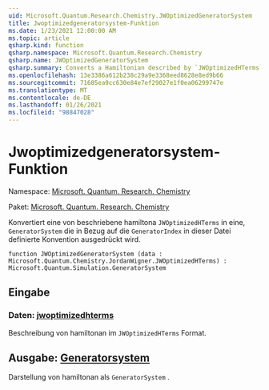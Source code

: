 ```yaml
---
uid: Microsoft.Quantum.Research.Chemistry.JWOptimizedGeneratorSystem
title: Jwoptimizedgeneratorsystem-Funktion
ms.date: 1/23/2021 12:00:00 AM
ms.topic: article
qsharp.kind: function
qsharp.namespace: Microsoft.Quantum.Research.Chemistry
qsharp.name: JWOptimizedGeneratorSystem
qsharp.summary: Converts a Hamiltonian described by `JWOptimizedHTerms` to a `GeneratorSystem` expressed in terms of the `GeneratorIndex` convention defined in this file.
ms.openlocfilehash: 13e3386a612b238c29a9e3368eed8628e8ed9b66
ms.sourcegitcommit: 71605ea9cc630e84e7ef29027e1f0ea06299747e
ms.translationtype: MT
ms.contentlocale: de-DE
ms.lasthandoff: 01/26/2021
ms.locfileid: "98847028"
---
```

# <a name="jwoptimizedgeneratorsystem-function"></a>Jwoptimizedgeneratorsystem-Funktion

Namespace: [Microsoft. Quantum. Research. Chemistry](xref:Microsoft.Quantum.Research.Chemistry)

Paket: [Microsoft. Quantum. Research. Chemistry](https://nuget.org/packages/Microsoft.Quantum.Research.Chemistry)


Konvertiert eine von beschriebene hamiltona `JWOptimizedHTerms` in eine, `GeneratorSystem` die in Bezug auf die `GeneratorIndex` in dieser Datei definierte Konvention ausgedrückt wird.

```qsharp
function JWOptimizedGeneratorSystem (data : Microsoft.Quantum.Chemistry.JordanWigner.JWOptimizedHTerms) : Microsoft.Quantum.Simulation.GeneratorSystem
```


## <a name="input"></a>Eingabe

### <a name="data--jwoptimizedhterms"></a>Daten: [jwoptimizedhterms](xref:Microsoft.Quantum.Chemistry.JordanWigner.JWOptimizedHTerms)

Beschreibung von hamiltonan im `JWOptimizedHTerms` Format.



## <a name="output--generatorsystem"></a>Ausgabe: [Generatorsystem](xref:Microsoft.Quantum.Simulation.GeneratorSystem)

Darstellung von hamiltonan als `GeneratorSystem` .